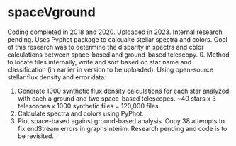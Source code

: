 # spaceVground
Coding completed in 2018 and 2020. Uploaded in 2023. Internal research pending. 
Uses Pyphot package to calcualte stellar spectra and colors. 
Goal of this research was to determine the disparity in spectra and color calculations between space-based and ground-based telescopy. 
0. Method to locate files internally, write and sort based on star name and classification (in earlier in version to be uploaded). 
Using open-source stellar flux density and error data:
1. Generate 1000 synthetic flux density calculations for each star analyzed with each a ground and two space-based telescopes. ~40 stars x 3 telescopes x 1000 synthetic files = 120,000 files.
2. Calculate spectra and colors using PyPhot.
3. Plot space-based against ground-based analysis. 
Copy 38 attempts to fix endStream errors in graphsInterim. Research pending and code is to be revisited. 
